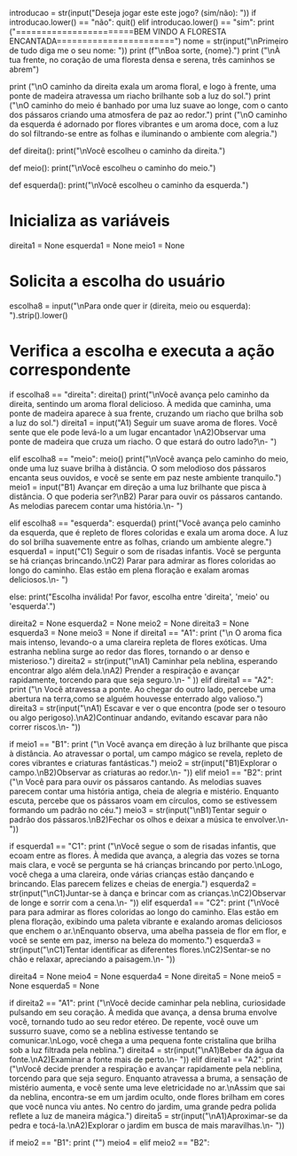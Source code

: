 
introducao = str(input("Deseja jogar este este jogo? (sim/não): "))
if introducao.lower() == "não":
  quit()
elif introducao.lower() == "sim":
  print ("=======================BEM VINDO A FLORESTA ENCANTADA=======================")
nome = str(input("\nPrimeiro de tudo diga me o seu nome: "))
print (f"\nBoa sorte, {nome}.")
print ("\nÀ tua frente, no coração de uma floresta densa e serena, três caminhos se abrem")

print ("\nO caminho da direita exala um aroma floral, e logo à frente, uma ponte de madeira atravessa um riacho brilhante sob a luz do sol.")
print ("\nO caminho do meio é banhado por uma luz suave ao longe, com o canto dos pássaros criando uma atmosfera de paz ao redor.")
print ("\nO caminho da esquerda é adornado por flores vibrantes e um aroma doce, com a luz do sol filtrando-se entre as folhas e iluminando o ambiente com alegria.")

def direita():
    print("\nVocê escolheu o caminho da direita.")

def meio():
    print("\nVocê escolheu o caminho do meio.")

def esquerda():
    print("\nVocê escolheu o caminho da esquerda.")

  # Inicializa as variáveis
direita1 = None
esquerda1 = None
meio1 = None

  # Solicita a escolha do usuário
escolha8 = input("\nPara onde quer ir (direita, meio ou esquerda): ").strip().lower()

  # Verifica a escolha e executa a ação correspondente
if escolha8 == "direita":
    direita() 
    print("\nVocê avança pelo caminho da direita, sentindo um aroma floral delicioso. À medida que caminha, uma ponte de madeira aparece à sua frente, cruzando um riacho que brilha sob a luz do sol.")
    direita1 = input("A1) Seguir um suave aroma de flores. Você sente que ele pode levá-lo a um lugar encantador \nA2)Observar uma ponte de madeira que cruza um riacho. O que estará do outro lado?\n-  ")

elif escolha8 == "meio":
    meio()
    print("\nVocê avança pelo caminho do meio, onde uma luz suave brilha à distância. O som melodioso dos pássaros encanta seus ouvidos, e você se sente em paz neste ambiente tranquilo.")
    meio1 = input("B1) Avançar em direção a uma luz brilhante que pisca à distância. O que poderia ser?\nB2) Parar para ouvir os pássaros cantando. As melodias parecem contar uma história.\n- ")

elif escolha8 == "esquerda":
    esquerda()
    print("Você avança pelo caminho da esquerda, que é repleto de flores coloridas e exala um aroma doce. A luz do sol brilha suavemente entre as folhas, criando um ambiente alegre.")
    esquerda1 = input("C1) Seguir o som de risadas infantis. Você se pergunta se há crianças brincando.\nC2) Parar para admirar as flores coloridas ao longo do caminho. Elas estão em plena floração e exalam aromas deliciosos.\n- ")

else:
    print("Escolha inválida! Por favor, escolha entre 'direita', 'meio' ou 'esquerda'.")

direita2 = None
esquerda2 = None
meio2 = None
direita3 = None
esquerda3 = None
meio3 = None
if direita1 == "A1":
  print ("\n O aroma fica mais intenso, levando-o a uma clareira repleta de flores exóticas. Uma estranha neblina surge ao redor das flores, tornando o ar denso e misterioso.")
  direita2 = str(input("\nA1) Caminhar pela neblina, esperando encontrar algo além dela.\nA2) Prender a respiração e avançar rapidamente, torcendo para que seja seguro.\n- " ))
elif direita1 == "A2":
  print ("\n Você atravessa a ponte. Ao chegar do outro lado, percebe uma abertura na terra,como se alguém houvesse enterrado algo valioso.")
  direita3 = str(input("\nA1) Escavar e ver o que encontra (pode ser o tesouro ou algo perigoso).\nA2)Continuar andando, evitando escavar para não correr riscos.\n- "))


if meio1 == "B1":
  print ("\n Você avança em direção à luz brilhante que pisca à distância. Ao atravessar o portal, um campo mágico se revela, repleto de cores vibrantes e criaturas fantásticas.")
  meio2 = str(input("B1)Explorar o campo.\nB2)Observar as criaturas ao redor.\n- "))
elif meio1 == "B2":
  print ("\n Você para para ouvir os pássaros cantando. As melodias suaves parecem contar uma história antiga, cheia de alegria e mistério. Enquanto escuta, percebe que os pássaros voam em círculos, como se estivessem formando um padrão no céu.")
  meio3 = str(input("\nB1)Tentar seguir o padrão dos pássaros.\nB2)Fechar os olhos e deixar a música te envolver.\n- "))



if esquerda1 == "C1":
  print ("\nVocê segue o som de risadas infantis, que ecoam entre as flores. À medida que avança, a alegria das vozes se torna mais clara, e você se pergunta se há crianças brincando por perto.\nLogo, você chega a uma clareira, onde várias crianças estão dançando e brincando. Elas parecem felizes e cheias de energia.")
  esquerda2 = str(input("\nC1)Juntar-se à dança e brincar com as crianças.\nC2)Observar de longe e sorrir com a cena.\n- "))
elif esquerda1 == "C2":
  print ("\nVocê para para admirar as flores coloridas ao longo do caminho. Elas estão em plena floração, exibindo uma paleta vibrante e exalando aromas deliciosos que enchem o ar.\nEnquanto observa, uma abelha passeia de flor em flor, e você se sente em paz, imerso na beleza do momento.")
  esquerda3 = str(input("\nC1)Tentar identificar as diferentes flores.\nC2)Sentar-se no chão e relaxar, apreciando a paisagem.\n- "))

direita4 = None
meio4 = None
esquerda4 = None
direita5 = None
meio5 = None
esquerda5 = None

if direita2 == "A1":
  print ("\nVocê decide caminhar pela neblina, curiosidade pulsando em seu coração. À medida que avança, a densa bruma envolve você, tornando tudo ao seu redor etéreo. De repente, você ouve um sussurro suave, como se a neblina estivesse tentando se comunicar.\nLogo, você chega a uma pequena fonte cristalina que brilha sob a luz filtrada pela neblina.")
  direita4 = str(input("\nA1)Beber da água da fonte.\nA2)Examinar a fonte mais de perto.\n- "))
elif direita1 == "A2":
 print ("\nVocê decide prender a respiração e avançar rapidamente pela neblina, torcendo para que seja seguro. Enquanto atravessa a bruma, a sensação de mistério aumenta, e você sente uma leve eletricidade no ar.\nAssim que sai da neblina, encontra-se em um jardim oculto, onde flores brilham em cores que você nunca viu antes. No centro do jardim, uma grande pedra polida reflete a luz de maneira mágica.")
direita5 = str(input("\nA1)Aproximar-se da pedra e tocá-la.\nA2)Explorar o jardim em busca de mais maravilhas.\n- "))

if meio2 == "B1":
  print ("")
  meio4 =
elif meio2 == "B2":
